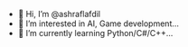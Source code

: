 - 👋 Hi, I’m @ashraflafdil
- 👀 I’m interested in AI, Game development...
- 🌱 I’m currently learning Python/C#/C++...
